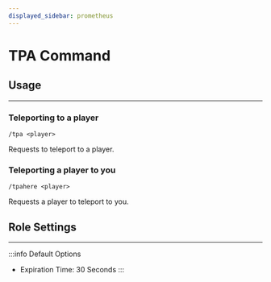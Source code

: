 ```yaml
---
displayed_sidebar: prometheus
---
```


# TPA Command

## Usage
---

### Teleporting to a player

```text
/tpa <player>
```

Requests to teleport to a player.

### Teleporting a player to you

```text
/tpahere <player>
```

Requests a player to teleport to you.

## Role Settings
---

:::info Default Options
- Expiration Time: 30 Seconds
:::